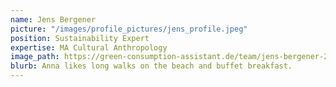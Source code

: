 ```yaml
---
name: Jens Bergener
picture: "/images/profile_pictures/jens_profile.jpeg"
position: Sustainability Expert
expertise: MA Cultural Anthropology
image_path: https://green-consumption-assistant.de/team/jens-bergener-2/
blurb: Anna likes long walks on the beach and buffet breakfast.
---
```

